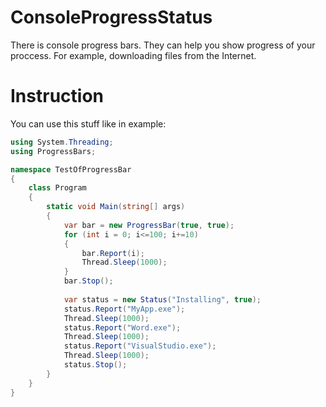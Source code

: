 # ConsoleProgressStatus
There is console progress bars. They can help you show progress of your proccess. For example, downloading files from the Internet. 
# Instruction
You can use this stuff like in example:
```csharp
using System.Threading;
using ProgressBars;

namespace TestOfProgressBar
{
    class Program
    {
        static void Main(string[] args)
        {
            var bar = new ProgressBar(true, true);
            for (int i = 0; i<=100; i+=10)
            {
                bar.Report(i);
                Thread.Sleep(1000);
            }
            bar.Stop();
            
            var status = new Status("Installing", true);                       
            status.Report("MyApp.exe");
            Thread.Sleep(1000);
            status.Report("Word.exe");
            Thread.Sleep(1000);
            status.Report("VisualStudio.exe");
            Thread.Sleep(1000);
            status.Stop();
        }
    }
}

```

